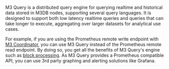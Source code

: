 M3 Query is a distributed query engine for querying realtime and historical data stored in M3DB nodes, supporting several query languages. It is designed to support both low latency realtime queries and queries that can take longer to execute, aggregating over larger datasets for analytical use cases.

For example, if you are using the Prometheus remote write endpoint with [M3 Coordinator](/docs/v1.3/integrations/prometheus), you can use M3 Query instead of the Prometheus remote read endpoint. By doing so, you get all the benefits of M3 Query's engine such as [block processing](/docs/v1.3/architecture/m3query/blocks/). As M3 Query provides a Prometheus compatible API, you can use 3rd party graphing and alerting solutions like Grafana.
